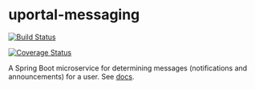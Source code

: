 # uportal-messaging

[![Build Status](https://travis-ci.org/UW-Madison-DoIT/uportal-messaging.svg?branch=master)](https://travis-ci.org/UW-Madison-DoIT/uportal-messaging)

[![Coverage Status](https://coveralls.io/repos/github/Doug-Reed/uportal-messaging/badge.svg?branch=master)](https://coveralls.io/github/Doug-Reed/uportal-messaging?branch=master)

A Spring Boot microservice for determining messages (notifications and announcements) for a user. See [docs](https://uw-madison-doit.github.io/uportal-messaging/).
